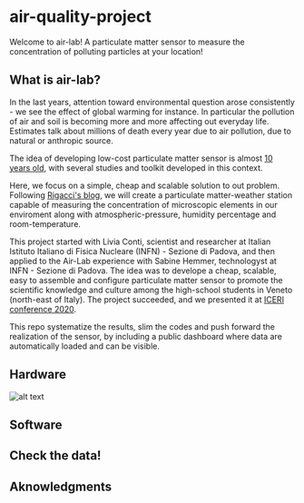 # air-quality-project

Welcome to air-lab! A particulate matter sensor to measure the concentration of polluting particles at your location!

## What is air-lab? 

In the last years, attention toward environmental question arose consistently - we see the effect of global warming for instance. In particular
the pollution of air and soil is becoming more and more affecting out everyday life. Estimates talk about millions of death every year due to air pollution, due to 
natural or anthropic source. 

The idea of developing low-cost particulate matter sensor is almost [10 years old](https://amt.copernicus.org/preprints/amt-2015-331/amt-2015-331.pdf), with several 
studies and toolkit developed in this context. 

Here, we focus on a simple, cheap and scalable solution to out problem. Following [Rigacci's blog](https://www.rigacci.org/wiki/doku.php/doc/appunti/hardware/raspberrypi_air), we will create a particulate matter-weather station capable of measuring the concentration
of microscopic elements in our enviroment along with atmospheric-pressure, humidity percentage and room-temperature. 

This project started with Livia Conti, scientist and researcher at Italian Istituto Italiano di Fisica Nucleare (INFN) - Sezione di Padova, and then applied to the Air-Lab experience with Sabine Hemmer, technologyst at INFN - Sezione di Padova. The idea was to develope a cheap, scalable, easy to assemble and configure particulate matter sensor to promote the scientific knowledge and culture among the high-school students in Veneto (north-east of Italy). The project succeeded, and we presented it at [ICERI conference 2020](http://dx.doi.org/10.21125/iceri.2022.0794). 

This repo systematize the results, slim the codes and push forward the realization of the sensor, by including a public dashboard where data are automatically loaded and can be visible. 

## Hardware

![alt text](https://github.com/[username]/[reponame]/blob/[branch]/image.jpg?raw=true)

## Software 

## Check the data!

## Aknowledgments 
